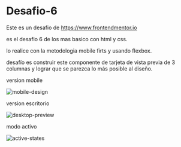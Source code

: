 # Desafio-6

Este es un desafio de https://www.frontendmentor.io

es el desafio 6 de los mas basico con html y css.

lo realice con la metodologia mobile firts y  usando flexbox.


desafío es construir este componente de tarjeta de vista previa de 3 columnas y lograr que se parezca lo más posible al diseño.



version mobile



![mobile-design](https://user-images.githubusercontent.com/86001716/216481762-c730b1e4-485f-4fe9-bebb-1adbb960d1ef.jpg)


version escritorio



![desktop-preview](https://user-images.githubusercontent.com/86001716/216481771-f40b3323-f637-4108-a894-1b6644086d7e.jpg)

modo activo



![active-states](https://user-images.githubusercontent.com/86001716/216481780-48498d63-50d2-46d3-9ac4-3f3405cc6a22.jpg)
